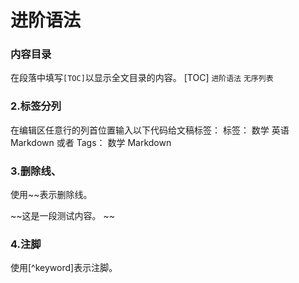 # 进阶语法
### 内容目录
在段落中填写`[TOC]`以显示全文目录的内容。
[TOC]
`进阶语法`
`无序列表`
### 2.标签分列
在编辑区任意行的列首位置输入以下代码给文稿标签：
标签： 数学 英语 Markdown
或者
Tags： 数学 Markdown
### 3.删除线、

使用~~表示删除线。

~~这是一段测试内容。 ~~

### 4.注脚
使用[^keyword]表示注脚。

